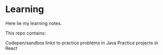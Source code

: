 # Learning
Here lie my learning notes. 

This repo contains:

Codepen/sandbox links to practice problems in Java
Practice projects in React
